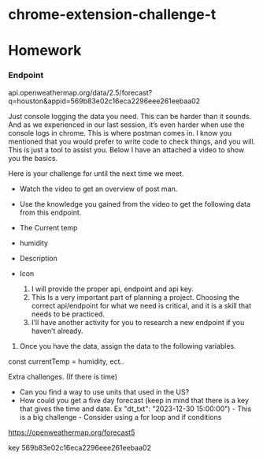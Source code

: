 # chrome-extension-challenge-t
# Homework

### Endpoint

api.openweathermap.org/data/2.5/forecast?q=houston&appid=569b83e02c16eca2296eee261eebaa02

Just console logging the data you need. This can be harder than it sounds.  And as we experienced in our last session,  it’s even harder when use the console logs in chrome. This is where postman comes in. I know you mentioned that you would prefer to write  code to check things, and you will. This is just a tool to assist you. Below I have an attached a video to show you the basics.

Here is your challenge for until the next time we meet.

- Watch the video to get an overview of post man.
- Use the knowledge you gained from the video to get the following data from this endpoint.
- The Current temp
- humidity
- Description
- Icon

    1. I will provide the proper api, endpoint and api key.
    2. This Is a very important part of planning a project. Choosing the correct api/endpoint for what we need is critical, and it is a skill that needs to be practiced.
    3. I’ll have another activity for you to research  a new endpoint if you haven’t already.

1. Once you have the data, assign the data to the following variables.

const currentTemp =
humidity, ect..

Extra challenges. (If there is time)

- Can you find a way to use units that used in the US?
- How could you get a five day forecast (keep in mind that there is a key that gives the time and date. Ex "dt_txt": "2023-12-30 15:00:00")
        - This is a big challenge
        - Consider using a for loop and if conditions


https://openweathermap.org/forecast5

key 569b83e02c16eca2296eee261eebaa02
